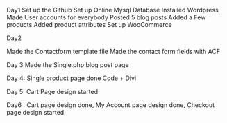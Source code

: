 

Day1
Set up the Github
Set up Online Mysql Database
Installed Wordpress
Made User accounts for everybody
Posted 5 blog posts
Added a Few products
Added product attributes
Set up WooCommerce


Day2

Made the Contactform template file
Made the contact form fields with ACF

Day 3
Made the Single.php blog post page

Day 4: 
Single product page done Code + Divi

Day 5:
Cart Page design started 

Day6 :
Cart page design done, 
My Account page design done,
Checkout page design started.
